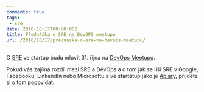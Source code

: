 ```yaml
---
comments: true
tags: 
 - sre
date: 2016-10-17T00:00:00Z
title: Přednáška o SRE na DevOPS meetupu
url: /2016/10/17/prednaska-o-sre-na-devops-meetupu/
---
```


O [SRE](http://blog.prskavec.net/2016/03/co-to-je-sre/) ve startup budu mluvit 31. řijna na 
[DevOps Meetupu](https://www.meetup.com/Prague-DevOps-Meetup/events/233883552/).

Pokud vás zajímá rozdíl mezi SRE a DevOps a o tom jak se liší SRE v Google, Facebooku, LinkendIn nebo Microsoftu a ve startatup jako je [Apiary](https://apiary.io), přijděte si o tom popovídat.
